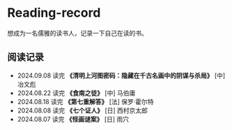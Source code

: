 # Reading-record
想成为一名儒雅的读书人，记录一下自己在读的书。

## 阅读记录
-  2024.09.08 读完 **《清明上河图密码：隐藏在千古名画中的阴谋与杀局》** [中] 冶文彪
-  2024.08.22 读完 **《食南之徒》** [中] 马伯庸
-  2024.08.18 读完 **《第七重解答》** [法] 保罗·霍尔特
-  2024.08.08 读完 **《七个证人》** [日] 西村京太郎
-  2024.08.07 读完 **《怪画谜案》** [日] 雨穴
